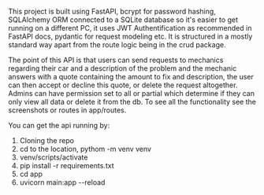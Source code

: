 This project is built using FastAPI, bcrypt for password hashing, SQLAlchemy ORM connected to a 
SQLite database so it's easier to get running on a different PC, it uses JWT Authentification as
recommended in FastAPI docs, pydantic for request modeling etc.
It is structured in a mostly standard way apart from the route logic being in the crud package.

The point of this API is that users can send requests to mechanics regarding their car and a description
of the problem and the mechanic answers with a quote containing the amount to fix and description,
the user can then accept or decline this quote, or delete the request altogether.
Admins can have permission set to all or partial which determine if they can only view all data 
or delete it from the db. To see all the functionality see the screenshots or routes in app/routes.

You can get the api running by:
1. Cloning the repo
2. cd to the location, pythom -m venv venv
3. venv/scripts/activate
4. pip install -r requirements.txt
5. cd app
6. uvicorn main:app --reload
